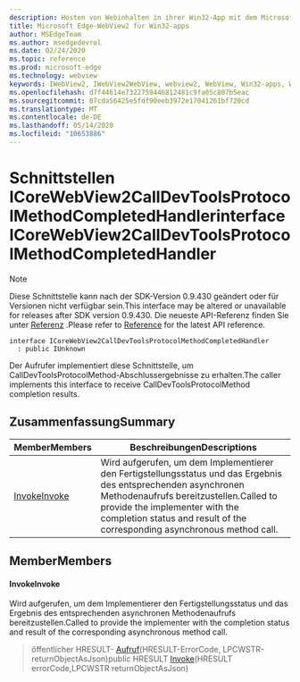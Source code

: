 ```yaml
---
description: Hosten von Webinhalten in ihrer Win32-App mit dem Microsoft Edge WebView2-Steuerelement
title: Microsoft Edge-WebView2 für Win32-apps
author: MSEdgeTeam
ms.author: msedgedevrel
ms.date: 02/24/2020
ms.topic: reference
ms.prod: microsoft-edge
ms.technology: webview
keywords: IWebView2, IWebView2WebView, webview2, WebView, Win32-apps, Win32, Edge, ICoreWebView2, ICoreWebView2Host, Browser-Steuerelement, Edge-HTML
ms.openlocfilehash: d7f44614e7322759446812481c9fa05c807b5eac
ms.sourcegitcommit: 07cda56425e5fdf90eeb3972e17041261bf720cd
ms.translationtype: MT
ms.contentlocale: de-DE
ms.lasthandoff: 05/14/2020
ms.locfileid: "10653886"
---
```

# <span data-ttu-id="e44e7-104">Schnittstellen ICoreWebView2CallDevToolsProtocolMethodCompletedHandler</span><span class="sxs-lookup"><span data-stu-id="e44e7-104">interface ICoreWebView2CallDevToolsProtocolMethodCompletedHandler</span></span> 

> [!NOTE]
> <span data-ttu-id="e44e7-105">Diese Schnittstelle kann nach der SDK-Version 0.9.430 geändert oder für Versionen nicht verfügbar sein.</span><span class="sxs-lookup"><span data-stu-id="e44e7-105">This interface may be altered or unavailable for releases after SDK version 0.9.430.</span></span> <span data-ttu-id="e44e7-106">Die neueste API-Referenz finden Sie unter [Referenz](../../../webview2-api-reference.md) .</span><span class="sxs-lookup"><span data-stu-id="e44e7-106">Please refer to [Reference](../../../webview2-api-reference.md) for the latest API reference.</span></span>

```
interface ICoreWebView2CallDevToolsProtocolMethodCompletedHandler
  : public IUnknown
```

<span data-ttu-id="e44e7-107">Der Aufrufer implementiert diese Schnittstelle, um CallDevToolsProtocolMethod-Abschlussergebnisse zu erhalten.</span><span class="sxs-lookup"><span data-stu-id="e44e7-107">The caller implements this interface to receive CallDevToolsProtocolMethod completion results.</span></span>

## <span data-ttu-id="e44e7-108">Zusammenfassung</span><span class="sxs-lookup"><span data-stu-id="e44e7-108">Summary</span></span>

 <span data-ttu-id="e44e7-109">Member</span><span class="sxs-lookup"><span data-stu-id="e44e7-109">Members</span></span>                        | <span data-ttu-id="e44e7-110">Beschreibungen</span><span class="sxs-lookup"><span data-stu-id="e44e7-110">Descriptions</span></span>
--------------------------------|---------------------------------------------
[<span data-ttu-id="e44e7-111">Invoke</span><span class="sxs-lookup"><span data-stu-id="e44e7-111">Invoke</span></span>](#invoke) | <span data-ttu-id="e44e7-112">Wird aufgerufen, um dem Implementierer den Fertigstellungsstatus und das Ergebnis des entsprechenden asynchronen Methodenaufrufs bereitzustellen.</span><span class="sxs-lookup"><span data-stu-id="e44e7-112">Called to provide the implementer with the completion status and result of the corresponding asynchronous method call.</span></span>

## <span data-ttu-id="e44e7-113">Member</span><span class="sxs-lookup"><span data-stu-id="e44e7-113">Members</span></span>

#### <span data-ttu-id="e44e7-114">Invoke</span><span class="sxs-lookup"><span data-stu-id="e44e7-114">Invoke</span></span> 

<span data-ttu-id="e44e7-115">Wird aufgerufen, um dem Implementierer den Fertigstellungsstatus und das Ergebnis des entsprechenden asynchronen Methodenaufrufs bereitzustellen.</span><span class="sxs-lookup"><span data-stu-id="e44e7-115">Called to provide the implementer with the completion status and result of the corresponding asynchronous method call.</span></span>

> <span data-ttu-id="e44e7-116">öffentlicher HRESULT- [Aufruf](#invoke)(HRESULT-ErrorCode, LPCWSTR-returnObjectAsJson)</span><span class="sxs-lookup"><span data-stu-id="e44e7-116">public HRESULT [Invoke](#invoke)(HRESULT errorCode,LPCWSTR returnObjectAsJson)</span></span>

